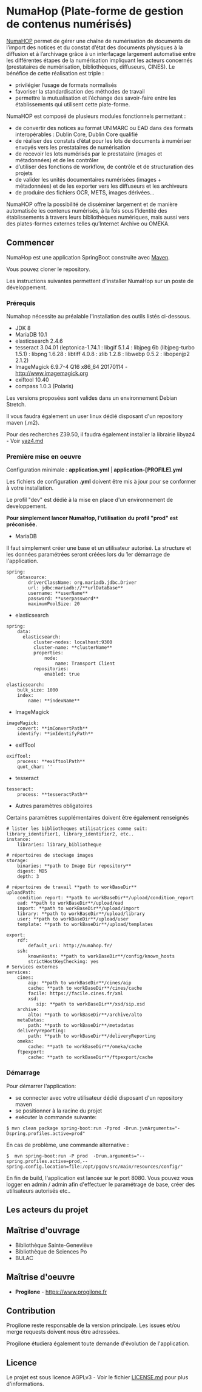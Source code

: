 # NumaHop (Plate-forme de gestion de contenus numérisés)


[NumaHOP](https://www.numahop.fr/) permet de gérer une chaîne de numérisation de documents de l’import des notices et du constat d’état des documents physiques à la diffusion et à l’archivage grâce à un interfaçage largement automatisé entre les différentes étapes de la numérisation impliquant les acteurs concernés (prestataires de numérisation, bibliothèques, diffuseurs, CINES).
Le bénéfice de cette réalisation est triple :
  * privilégier l’usage de formats normalisés
  * favoriser la standardisation des méthodes de travail
  * permettre la mutualisation et l’échange des savoir-faire entre les établissements qui utilisent cette plate-forme.

NumaHOP est composé de plusieurs modules fonctionnels permettant :
  * de convertir des notices au format UNIMARC ou EAD dans des formats interopérables : Dublin Core, Dublin Core qualifié
  * de réaliser des constats d’état pour les lots de documents à numériser envoyés vers les prestataires de numérisation
  * de recevoir les lots numérisés par le prestataire (images et métadonnées) et de les contrôler
  * d’utiliser des fonctions de workflow, de contrôle et de structuration des projets
  * de valider les unités documentaires numérisées (images + métadonnées) et de les exporter vers les diffuseurs et les archiveurs
  * de produire des fichiers OCR, METS, images dérivées...

NumaHOP offre la possibilité de disséminer largement et de manière automatisée les contenus numérisés, à la fois sous l’identité des établissements à travers leurs bibliothèques numériques, mais aussi vers des plates-formes externes telles qu’Internet Archive ou OMEKA.  
  
## Commencer

NumaHop est une application SpringBoot construite avec [Maven](https://maven.apache.org/).

Vous pouvez cloner le repository.

Les instructions suivantes permettent d'installer NumaHop sur un poste de développement.

### Prérequis

Numahop nécessite au préalable l'installation des outils listés ci-dessous.

* JDK 8
* MariaDB 10.1
* elasticsearch 2.4.6
* tesseract 3.04.01 (leptonica-1.74.1 : libgif 5.1.4 : libjpeg 6b (libjpeg-turbo 1.5.1) : libpng 1.6.28 : libtiff 4.0.8 : zlib 1.2.8 : libwebp 0.5.2 : libopenjp2 2.1.2)
* ImageMagick 6.9.7-4 Q16 x86_64 20170114 - http://www.imagemagick.org
* exiftool 10.40
* compass 1.0.3 (Polaris) 

Les versions proposées sont valides dans un environnement Debian Stretch.

Il vous faudra également un user linux dédié disposant d'un repository maven (.m2).

Pour des recherches Z39.50, il faudra également installer la librairie libyaz4 - Voir [yaz4.md](yaz4.md)

### Première mise en oeuvre


Configuration minimale : **application.yml** | **application-[PROFILE].yml**

Les fichiers de configuration **.yml** doivent être mis à jour pour se conformer à votre installation.

Le profil "dev" est dédié à la mise en place d'un environnement de developpement.

**Pour simplement lancer NumaHop, l'utilisation du profil "prod" est préconisée.** 

* MariaDB

Il faut simplement créer une base et un utilisateur autorisé. 
La structure et les données paramétrées seront créées lors du 1er démarrage de l'application. 
```
spring:
    datasource:
        driverClassName: org.mariadb.jdbc.Driver
        url: jdbc:mariadb://**urlDataBase**
        username: **userName**
        password: **userpassword**
        maximumPoolSize: 20
```
* elasticsearch
```
spring:
    data:
      elasticsearch:
          cluster-nodes: localhost:9300
          cluster-name: **clusterName**
          properties:
              node:
                  name: Transport Client
          repositories:
              enabled: true
              
elasticsearch:
    bulk_size: 1000
    index:
        name: **indexName**              
```
* ImageMagick
```
imageMagick: 
    convert: **imConvertPath**
    identify: **imIdentifyPath**
```
* exifTool
```
exifTool:
    process: **exiftoolPath**
    quot_char: ''
```
* tesseract
```
tesseract:    
    process: **tesseractPath**
```
* Autres paramètres obligatoires

Certains paramètres supplémentaires doivent être également renseignés 
```
# lister les bibliotheques utilisatrices comme suit: library_identifier1, library_identifier2, etc..
instance:
    libraries: library_bibliotheque
    
# répertoires de stockage images  
storage:
    binaries: **path to Image Dir repository**
    digest: MD5
    depth: 3

# répertoires de travail **path to workBaseDir**
uploadPath:
    condition_report: **path to workBaseDir**/upload/condition_report
    ead: **path to workBaseDir**/upload/ead
    import: **path to workBaseDir**/upload/import
    library: **path to workBaseDir**/upload/library
    user: **path to workBaseDir**/upload/user
    template: **path to workBaseDir**/upload/templates

export:
    rdf:
        default_uri: http://numahop.fr/
    ssh:
        knownHosts: **path to workBaseDir**/config/known_hosts
        strictHostKeyChecking: yes
# Services externes
services:
    cines:
        aip: **path to workBaseDir**/cines/aip
        cache: **path to workBaseDir**/cines/cache
        facile: https://facile.cines.fr/xml
        xsd:
           sip: **path to workBaseDir**/xsd/sip.xsd
    archive:
        alto: **path to workBaseDir**/archive/alto           
    metaDatas:
        path: **path to workBaseDir**/metadatas
    deliveryreporting:
        path: **path to workBaseDir**/deliveryReporting
    omeka:
        cache: **path to workBaseDir**/omeka/cache
    ftpexport:
        cache: **path to workBaseDir**/ftpexport/cache
```

### Démarrage
Pour démarrer l'application: 
* se connecter avec votre utilisateur dédié disposant d'un repository maven
* se positionner à la racine du projet
* exécuter la commande suivante:

```
$ mvn clean package spring-boot:run -Pprod -Drun.jvmArguments="-Dspring.profiles.active=prod"
```
En cas de problème, une commande alternative :

```
$  mvn spring-boot:run -P prod  -Drun.arguments="--spring.profiles.active=prod,--spring.config.location=file:/opt/pgcn/src/main/resources/config/"
```

En fin de build, l'application  est lancée sur le port 8080. 
Vous pouvez vous logger en admin / admin afin d'effectuer le paramétrage de base, créer des utilisateurs autorisés etc..


## Les acteurs du projet

## Maîtrise d'ouvrage

* Bibliothèque Sainte-Geneviève
* Bibliothèque de Sciences Po
* BULAC

## Maîtrise d'oeuvre

* **Progilone** - https://www.progilone.fr


## Contribution

Progilone reste responsable de la version principale.
Les issues et/ou merge requests doivent nous être adressées.

Progilone étudiera également toute demande d'évolution de l'application.


## Licence

Le projet est sous licence AGPLv3 - Voir le fichier [LICENSE.md](LICENSE) pour plus d'informations.

